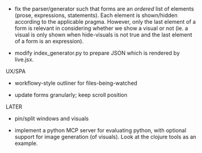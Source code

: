 - fix the parser/generator such that forms are an _ordered_ list of elements (prose, expressions, statements). Each element is shown/hidden according to the applicable pragma. However, only the last element of a form is relevant in considering whether we show a visual or not (ie. a visual is only shown when hide-visuals is not true and the last element of a form is an expression).

- modify index_generator.py to prepare JSON which is rendered by live.jsx.

UX/SPA

- workflowy-style outliner for files-being-watched

- update forms granularly; keep scroll position

LATER

- pin/split windows and visuals

- implement a python MCP server for evaluating python, with optional support for image generation (of visuals). Look at the clojure tools as an example.
